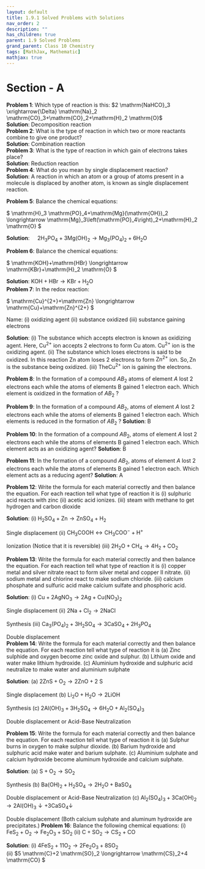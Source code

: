 ```yaml
---
layout: default
title: 1.9.1 Solved Problems with Solutions
nav_order: 2
description: ""
has_children: true
parent: 1.9 Solved Problems
grand_parent: Class 10 Chemistry 
tags: [MathJax, Mathematic]
mathjax: true
---
```


# Section - A

**Problem 1**: Which type of reaction is this: $2 \mathrm{NaHCO}_3 \xrightarrow{\Delta} \mathrm{Na}_2 \mathrm{CO}_3+\mathrm{CO}_2+\mathrm{H}_2 \mathrm{O}$  
**Solution**: Decomposition reaction  
**Problem 2**: What is the type of reaction in which two or more reactants combine to give one product?    
**Solution**: Combination reaction    
**Problem 3**: What is the type of reaction in which gain of electrons takes place?  
**Solution**: Reduction reaction    
**Problem 4**: What do you mean by single displacement reaction?  
**Solution**: A reaction in which an atom or a group of atoms present in a molecule is displaced by another atom, is known as single displacement reaction.  

**Problem 5**: Balance the chemical equations:  

$
\mathrm{H}_3 \mathrm{PO}_4+\mathrm{Mg}(\mathrm{OH})_2 \longrightarrow \mathrm{Mg}_3\left(\mathrm{PO}_4\right)_2+\mathrm{H}_2 \mathrm{O}
$


**Solution**: $\quad 2 \mathrm{H}_3 \mathrm{PO}_4+3 \mathrm{Mg}(\mathrm{OH})_2 \longrightarrow \mathrm{Mg}_3\left(\mathrm{PO}_4\right)_2+6 \mathrm{H}_2 \mathrm{O}$

**Problem 6**: Balance the chemical equations:

$
\mathrm{KOH}+\mathrm{HBr} \longrightarrow \mathrm{KBr}+\mathrm{H}_2 \mathrm{O}
$


**Solution**: $\mathrm{KOH}+\mathrm{HBr} \longrightarrow \mathrm{KBr}+\mathrm{H}_2 \mathrm{O}$  
**Problem 7**: In the redox reaction:

$
\mathrm{Cu}^{2+}+\mathrm{Zn} \longrightarrow \mathrm{Cu}+\mathrm{Zn}^{2+}
$

Name: (i) oxidizing agent
(ii) substance oxidized
(iii) substance gaining electrons

**Solution**:
(i) The substance which accepts electron is known as oxidizing agent. Here, $\mathrm{Cu}^{2+}$ ion accepts 2 electrons to form Cu atom. $\mathrm{Cu}^{2+}$ ion is the oxidizing agent.
(ii) The substance which loses electrons is said to be oxidized. In this reaction Zn atom loses 2 electrons to form $\mathrm{Zn}^{2+}$ ion. $\mathrm{So}, \mathrm{Zn}$ is the substance being oxidized.
(iii) $\mathrm{The} \mathrm{Cu}^{2+}$ ion is gaining the electrons.  

**Problem 8**: In the formation of a compound $A B_2$ atoms of element $A$ lost 2 electrons each while the atoms of elements B gained 1 electron each.
Which element is oxidized in the formation of $A B_2$ ?

**Problem 9**: In the formation of a compound $A B_2$, atoms of element $A$ lost 2 electrons each while the atoms of elements B gained 1 electron each.
Which elements is reduced in the formation of $A B_2$ ?
**Solution**: B

**Problem 10**: In the formation of a compound $A B_2$, atoms of element $A$ lost 2 electrons each while the atoms of elements B gained 1 electron each.
Which element acts as an oxidizing agent?
**Solution**: B

**Problem 11**: In the formation of a compound $A B_2$, atoms of element $A$ lost 2 electrons each while the atoms of elements B gained 1 electron each.
Which element acts as a reducing agent?
**Solution**: A

**Problem 12**: Write the formula for each material correctly and then balance the equation.
For each reaction tell what type of reaction it is
(i) sulphuric acid reacts with zinc
(ii) acetic acid ionizes.
(iii) steam with methane to get hydrogen and carbon dioxide

**Solution**:
(i) $\mathrm{H}_2 \mathrm{SO}_4+\mathrm{Zn} \longrightarrow \mathrm{ZnSO}_4+\mathrm{H}_2$

Single displacement
(ii) $\mathrm{CH}_3 \mathrm{COOH} \longleftrightarrow \mathrm{CH}_3 \mathrm{COO}^{-}+\mathrm{H}^{+}$

Ionization (Notice that it is reversible)
(iii) $2 \mathrm{H}_2 \mathrm{O}+\mathrm{CH}_4 \longrightarrow 4 \mathrm{H}_2+\mathrm{CO}_2$

**Problem 13**: Write the formula for each material correctly and then balance the equation. For each reaction tell what type of reaction it is
(i) copper metal and silver nitrate react to form silver metal and copper II nitrate.
(ii) sodium metal and chlorine react to make sodium chloride.
(iii) calcium phosphate and sulfuric acid make calcium sulfate and phosphoric acid.

**Solution**:
(i) $\mathrm{Cu}+2 \mathrm{AgNO}_3 \longrightarrow 2 \mathrm{Ag}+\mathrm{Cu}\left(\mathrm{NO}_3\right)_2$

Single displacement
(ii) $2 \mathrm{Na}+\mathrm{Cl}_2 \longrightarrow 2 \mathrm{NaCl}$

Synthesis
(iii) $\mathrm{Ca}_3\left(\mathrm{PO}_4\right)_2+3 \mathrm{H}_2 \mathrm{SO}_4 \longrightarrow 3 \mathrm{CaSO}_4+2 \mathrm{H}_3 \mathrm{PO}_4$

Double displacement  
**Problem 14**: Write the formula for each material correctly and then balance the equation. For each reaction tell what type of reaction it is
(a) Zinc sulphide and oxygen become zinc oxide and sulphur.
(b) Lithium oxide and water make lithium hydroxide.
(c) Aluminium hydroxide and sulphuric acid neutralize to make water and aluminium sulphate

**Solution**:
(a) $2 \mathrm{ZnS}+\mathrm{O}_2 \longrightarrow 2 \mathrm{ZnO}+2 \mathrm{~S}$

Single displacement
(b) $\mathrm{Li}_2 \mathrm{O}+\mathrm{H}_2 \mathrm{O} \longrightarrow 2 \mathrm{LiOH}$

Synthesis
(c) $2 \mathrm{Al}(\mathrm{OH})_3+3 \mathrm{H}_2 \mathrm{SO}_4 \longrightarrow 6 \mathrm{H}_2 \mathrm{O}+\mathrm{Al}_2\left(\mathrm{SO}_4\right)_3$

Double displacement or Acid-Base Neutralization

**Problem 15**: Write the formula for each material correctly and then balance the equation.
For each reaction tell what type of reaction it is
(a) Sulphur burns in oxygen to make sulphur dioxide.
(b) Barium hydroxide and sulphuric acid make water and barium sulphate.
(c) Aluminium sulphate and calcium hydroxide become aluminum hydroxide and calcium sulphate.

**Solution**:
(a) $\mathrm{S}+\mathrm{O}_2 \longrightarrow \mathrm{SO}_2$

Synthesis
(b) $\mathrm{Ba}(\mathrm{OH})_2+\mathrm{H}_2 \mathrm{SO}_4 \longrightarrow 2 \mathrm{H}_2 \mathrm{O}+\mathrm{BaSO}_4$

Double displacement or Acid-Base Neutralization
(c) $\mathrm{Al}_2\left(\mathrm{SO}_4\right)_3+3 \mathrm{Ca}(\mathrm{OH})_2 \longrightarrow 2 \mathrm{Al}(\mathrm{OH})_3 \downarrow+3 \mathrm{CaSO}_4 \downarrow$

Double displacement
(Both calcium sulphate and aluminum hydroxide are precipitates.)
**Problem 16**: Balance the following chemical equations:
(i) $\mathrm{FeS}_2+\mathrm{O}_2 \longrightarrow \mathrm{Fe}_2 \mathrm{O}_3+\mathrm{SO}_2$
(ii) $\mathrm{C}+\mathrm{SO}_2 \longrightarrow \mathrm{CS}_2+\mathrm{CO}$

**Solution**:
(i) $4 \mathrm{FeS}_2+11 \mathrm{O}_2 \longrightarrow 2 \mathrm{Fe}_2 \mathrm{O}_3+8 \mathrm{SO}_2$  
(ii) $5 \mathrm{C}+2 \mathrm{SO}_2 \longrightarrow \mathrm{CS}_2+4 \mathrm{CO}  $